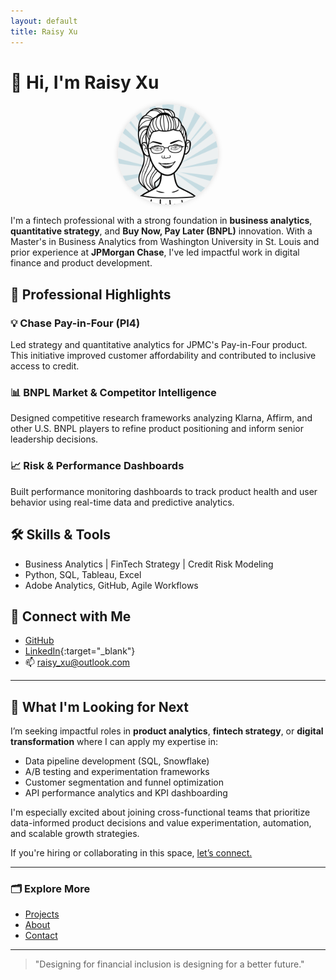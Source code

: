 ```yaml
---
layout: default
title: Raisy Xu
---
```


# 👋 Hi, I'm Raisy Xu
<p align="center">
  <img src="AvatarMaker2.png" alt="Raisy Xu avatar" width="160" style="border-radius: 50%; box-shadow: 0 0 8px rgba(0,0,0,0.15);" />
</p>

I'm a fintech professional with a strong foundation in **business analytics**, **quantitative strategy**, and **Buy Now, Pay Later (BNPL)** innovation. With a Master's in Business Analytics from Washington University in St. Louis and prior experience at **JPMorgan Chase**, I've led impactful work in digital finance and product development.

## 💼 Professional Highlights

### 💡 Chase Pay-in-Four (PI4)
Led strategy and quantitative analytics for JPMC's Pay-in-Four product. This initiative improved customer affordability and contributed to inclusive access to credit.

### 📊 BNPL Market & Competitor Intelligence
Designed competitive research frameworks analyzing Klarna, Affirm, and other U.S. BNPL players to refine product positioning and inform senior leadership decisions.

### 📈 Risk & Performance Dashboards
Built performance monitoring dashboards to track product health and user behavior using real-time data and predictive analytics.

## 🛠 Skills & Tools
- Business Analytics | FinTech Strategy | Credit Risk Modeling
- Python, SQL, Tableau, Excel
- Adobe Analytics, GitHub, Agile Workflows

## 🔗 Connect with Me
- [GitHub](https://github.com/raisyxu)
- [LinkedIn](https://www.linkedin.com/in/raisyxu/){:target="_blank"}
- 📫 raisy_xu@outlook.com

---

## 💬 What I'm Looking for Next

I’m seeking impactful roles in **product analytics**, **fintech strategy**, or **digital transformation** where I can apply my expertise in:
- Data pipeline development (SQL, Snowflake)
- A/B testing and experimentation frameworks
- Customer segmentation and funnel optimization
- API performance analytics and KPI dashboarding

I'm especially excited about joining cross-functional teams that prioritize data-informed product decisions and value experimentation, automation, and scalable growth strategies.

If you're hiring or collaborating in this space, [let’s connect.](mailto:raisy_xu@outlook.com)

---
### 🗂 Explore More

- [Projects](./projects.html)
- [About](./about.html)
- [Contact](mailto:raisy_xu@outlook.com)

---

> "Designing for financial inclusion is designing for a better future."
